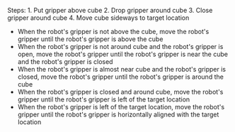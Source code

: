  

Steps:  1. Put gripper above cube  2. Drop gripper around cube  3. Close gripper around cube  4. Move cube sideways to target location
- When the robot's gripper is not above the cube, move the robot's gripper until the robot's gripper is above the cube 
- When the robot's gripper is not around cube and the robot's gripper is open, move the robot's gripper until the robot's gripper is near the cube and the robot's gripper is closed 
- When the robot's gripper is almost near cube and the robot's gripper is closed, move the robot's gripper until the robot's gripper is around the cube
- When the robot's gripper is closed and around cube, move the robot's gripper until the robot's gripper is left of the target location
- When the robot's gripper is left of the target location, move the robot's gripper until the robot's gripper is horizontally aligned with the target location
